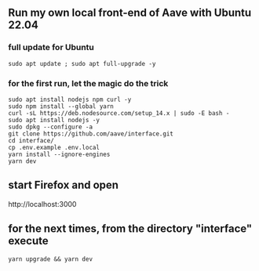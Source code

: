 ## Run my own local front-end of Aave with Ubuntu 22.04

### full update for Ubuntu
```
sudo apt update ; sudo apt full-upgrade -y
```

### for the first run, let the magic do the trick
```
sudo apt install nodejs npm curl -y
sudo npm install --global yarn
curl -sL https://deb.nodesource.com/setup_14.x | sudo -E bash -
sudo apt install nodejs -y
sudo dpkg --configure -a
git clone https://github.com/aave/interface.git
cd interface/
cp .env.example .env.local
yarn install --ignore-engines
yarn dev
```

## start Firefox and open
http://localhost:3000

## for the next times, from the directory "interface" execute
```
yarn upgrade && yarn dev
```
